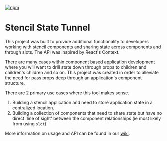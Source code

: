 [![npm][npm-badge]][npm-badge-url]

# Stencil State Tunnel

This project was built to provide additional functionality to developers working with stencil
components and sharing state across components and through slots. The API was inspired by React's Context.

There are many cases within component based application development where you will want to drill state down through props to children and children's children and so on. This project was created in order to alleviate the need for pass props deep through an application's component structure.

There are 2 primary use cases where this tool makes sense.
1. Building a stencil application and need to store application state in a centralized location.
2. Building a collection of components that need to share state but have no direct 'line of sight' between the component relationships (ie most likely from using `slot`).

More information on usage and API can be found in our [wiki].

[wiki]: https://github.com/ionic-team/stencil-state-tunnel/wiki
[npm-badge]: https://img.shields.io/npm/v/@stencil/state-tunnel.svg
[npm-badge-url]: https://www.npmjs.com/package/@stencil/state-tunnel
